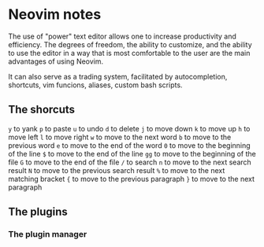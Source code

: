 # Neovim notes

The use of "power" text editor allows one to increase productivity and efficiency. The degrees of freedom, the ability to customize, and the ability to use the editor in a way that is most comfortable to the user are the main advantages of using Neovim.

It can also serve as a trading system, facilitated by autocompletion, shortcuts, vim funcions, aliases, custom bash scripts.

## The shorcuts

`y` to yank
`p` to paste
`u` to undo
`d` to delete
`j` to move down
`k` to move up
`h` to move left
`l` to move right
`w` to move to the next word
`b` to move to the previous word
`e` to move to the end of the word
`0` to move to the beginning of the line
`$` to move to the end of the line
`gg` to move to the beginning of the file
`G` to move to the end of the file
`/` to search
`n` to move to the next search result
`N` to move to the previous search result
`%` to move to the next matching bracket
`{` to move to the previous paragraph
`}` to move to the next paragraph

## The plugins

### The plugin manager

